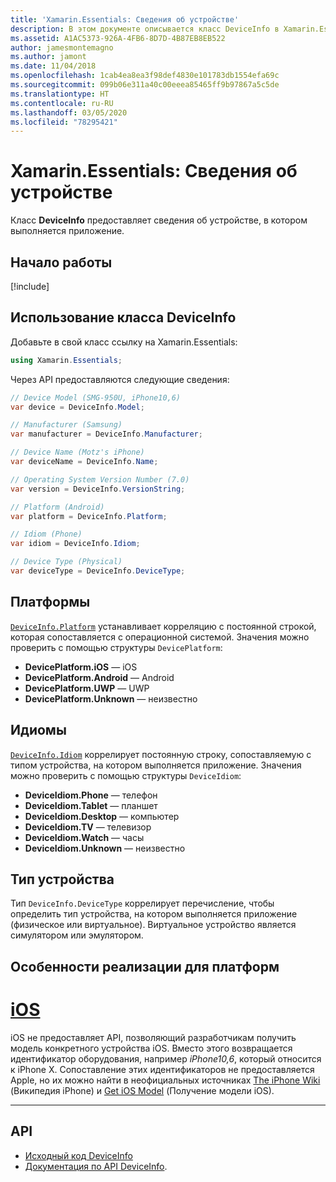 ```yaml
---
title: 'Xamarin.Essentials: Сведения об устройстве'
description: В этом документе описывается класс DeviceInfo в Xamarin.Essentials, с помощью которого можно получить сведения об устройстве, в котором выполняется приложение.
ms.assetid: A1AC5373-926A-4FB6-8D7D-4B87EB8EB522
author: jamesmontemagno
ms.author: jamont
ms.date: 11/04/2018
ms.openlocfilehash: 1cab4ea8ea3f98def4830e101783db1554efa69c
ms.sourcegitcommit: 099b06e311a40c00eeea85465ff9b97867a5c5de
ms.translationtype: HT
ms.contentlocale: ru-RU
ms.lasthandoff: 03/05/2020
ms.locfileid: "78295421"
---
```

# <a name="xamarinessentials-device-information"></a>Xamarin.Essentials: Сведения об устройстве

Класс **DeviceInfo** предоставляет сведения об устройстве, в котором выполняется приложение.

## <a name="get-started"></a>Начало работы

[!include[](~/essentials/includes/get-started.md)]

## <a name="using-deviceinfo"></a>Использование класса DeviceInfo

Добавьте в свой класс ссылку на Xamarin.Essentials:

```csharp
using Xamarin.Essentials;
```

Через API предоставляются следующие сведения:

```csharp
// Device Model (SMG-950U, iPhone10,6)
var device = DeviceInfo.Model;

// Manufacturer (Samsung)
var manufacturer = DeviceInfo.Manufacturer;

// Device Name (Motz's iPhone)
var deviceName = DeviceInfo.Name;

// Operating System Version Number (7.0)
var version = DeviceInfo.VersionString;

// Platform (Android)
var platform = DeviceInfo.Platform;

// Idiom (Phone)
var idiom = DeviceInfo.Idiom;

// Device Type (Physical)
var deviceType = DeviceInfo.DeviceType;
```

## <a name="platforms"></a>Платформы

[`DeviceInfo.Platform`](xref:Xamarin.Essentials.DeviceInfo.Platform) устанавливает корреляцию с постоянной строкой, которая сопоставляется с операционной системой. Значения можно проверить с помощью структуры `DevicePlatform`:

- **DevicePlatform.iOS** — iOS
- **DevicePlatform.Android** — Android
- **DevicePlatform.UWP** — UWP
- **DevicePlatform.Unknown** — неизвестно

## <a name="idioms"></a>Идиомы

[`DeviceInfo.Idiom`](xref:Xamarin.Essentials.DeviceInfo.Idiom) коррелирует постоянную строку, сопоставляемую с типом устройства, на котором выполняется приложение. Значения можно проверить с помощью структуры `DeviceIdiom`:

- **DeviceIdiom.Phone** — телефон
- **DeviceIdiom.Tablet** — планшет
- **DeviceIdiom.Desktop** — компьютер
- **DeviceIdiom.TV** — телевизор
- **DeviceIdiom.Watch** — часы
- **DeviceIdiom.Unknown** — неизвестно

## <a name="device-type"></a>Тип устройства

Тип `DeviceInfo.DeviceType` коррелирует перечисление, чтобы определить тип устройства, на котором выполняется приложение (физическое или виртуальное). Виртуальное устройство является симулятором или эмулятором.

## <a name="platform-implementation-specifics"></a>Особенности реализации для платформ

# <a name="ios"></a>[iOS](#tab/ios)

iOS не предоставляет API, позволяющий разработчикам получить модель конкретного устройства iOS. Вместо этого возвращается идентификатор оборудования, например _iPhone10,6_, который относится к iPhone X. Сопоставление этих идентификаторов не предоставляется Apple, но их можно найти в неофициальных источниках [The iPhone Wiki](https://www.theiphonewiki.com/wiki/Models) (Википедия iPhone) и [Get iOS Model](https://github.com/dannycabrera/Get-iOS-Model) (Получение модели iOS).

--------------

## <a name="api"></a>API

- [Исходный код DeviceInfo](https://github.com/xamarin/Essentials/tree/master/Xamarin.Essentials/DeviceInfo)
- [Документация по API DeviceInfo](xref:Xamarin.Essentials.DeviceInfo).
